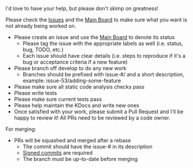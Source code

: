 I'd love to have your help, but please don't skimp on greatness!

Please check the [Issues](https://github.com/isupatches/android-wisefy/issues) and the [Main Board](https://github.com/isuPatches/android-wisefy/projects/1) to make sure what you want is not already being worked on.

* Please create an issue and use the [Main Board](https://github.com/isuPatches/android-wisefy/projects/1) to denote its status
    - Please tag the issue with the appropriate labels as well (i.e. status, bug, TODO, etc.)
    - Each issue should have clear details (i.e. steps to reproduce if it's a bug or acceptance criteria if a new feature)
* Please branch off develop to do any new work
    - Branches should be prefixed with issue-#/ and a short description, example: issue-53/adding-some-feature
* Please make sure all static code analysis checks pass
* Please write tests
* Please make sure current tests pass
* Please help maintain the KDocs and write new ones
* Once satisfied with your work, please submit a Pull Request and I'll be happy to review it!  All PRs need to be reviewed by a code owner.

For merging:

* PRs will be squashed and merged after a rebase
    - The commit should have the issue-# in its description
    - [Signed commits](https://docs.github.com/en/github/authenticating-to-github/managing-commit-signature-verification/signing-commits) are required
    - The branch must be up-to-date before merging
